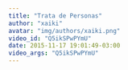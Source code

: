 ```yaml
---
title: "Trata de Personas"
author: "xaiki"
avatar: "img/authors/xaiki.png"
video_id: "Q5ikSPwPYmU"
date: 2015-11-17 19:01:49-03:00
video_args: "Q5ikSPwPYmU"
---
```

